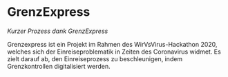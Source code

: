 # GrenzExpress

_Kurzer Prozess dank GrenzExpress_

Grenzexpress ist ein Projekt im Rahmen des WirVsVirus-Hackathon 2020, welches sich der
Einreiseproblematik in Zeiten des Coronavirus widmet. Es zielt darauf ab, den Einreiseprozess zu
beschleunigen, indem Grenzkontrollen digitalisiert werden.

